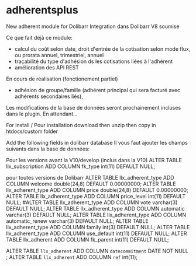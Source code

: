 # adherentsplus
New adherent module for Dolibarr
Integration dans Dolibarr V8 soumise

Ce que fait déjà ce module:
- calcul du coût selon date, droit d'entrée de la cotisation selon mode flux, ou prorata annuel, trimestriel, annuel
- traçabilité du type d'adhésion ds les cotisations liées à l'adhérent
- amélioration des API REST

En cours de réalisation (fonctionement partiel)
- adhésion de groupe/famille (adhérent principal qui sera facturé avec adhérents secondaires liés), 

Les modifications de la base de données seront prochainement incluses dans le plugin. En attendant...

For install / Pour installation
download then unzip then copy in htdocs/custom folder

Add the following fields in dolibarr database
Il vous faut ajouter les champs suivants dans la base de données:

Pour les versions avant la V10/develop (inclus dans la V10)
ALTER TABLE llx_subscription ADD COLUMN fk_type int(11) DEFAULT NULL;

pour toutes versions de Dolibarr
ALTER TABLE llx_adherent_type ADD COLUMN welcome double(24,8) DEFAULT 0.00000000;
ALTER TABLE llx_adherent_type ADD COLUMN price double(24,8) DEFAULT 0.00000000;
ALTER TABLE llx_adherent_type ADD COLUMN price_level int(11) DEFAULT NULL;
#ALTER TABLE llx_adherent_type ADD COLUMN vote varchar(3) DEFAULT NULL;
ALTER TABLE llx_adherent_type ADD COLUMN automatic varchar(3) DEFAULT NULL;
ALTER TABLE llx_adherent_type ADD COLUMN automatic_renew varchar(3) DEFAULT NULL;
ALTER TABLE llx_adherent_type ADD COLUMN family int(3)   DEFAULT NULL;
ALTER TABLE llx_adherent_type ADD COLUMN use_default int(11)   DEFAULT NULL;
ALTER TABLE llx_adherent ADD COLUMN fk_parent int(11)   DEFAULT NULL;

ALTER TABLE `llx_adherent` ADD COLUMN `datecommitment` DATE NOT NULL ;
ALTER TABLE `llx_adherent` ADD COLUMN `ref` int(11);
